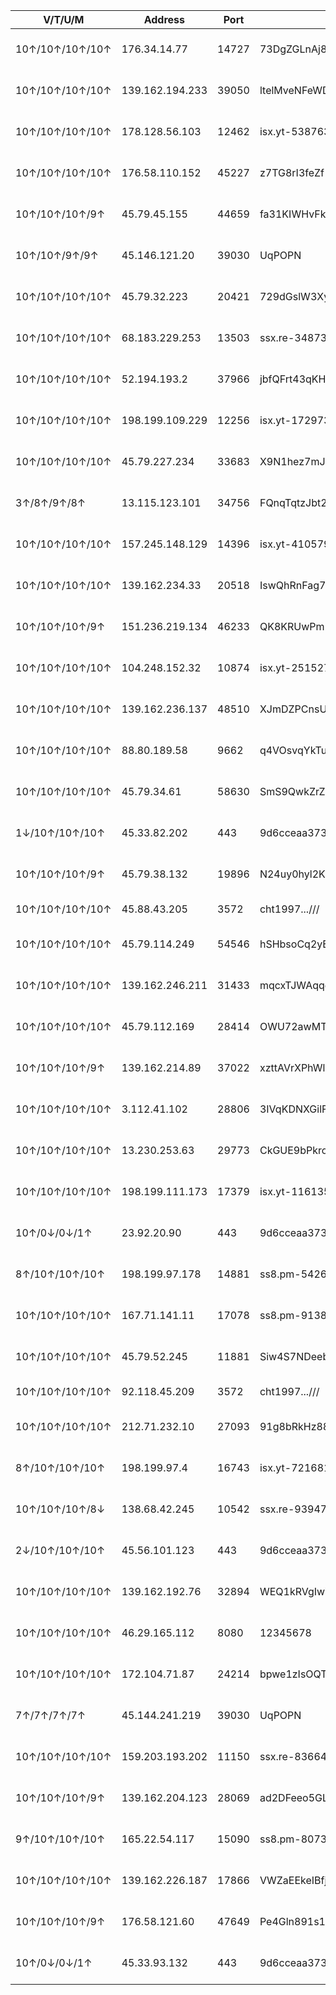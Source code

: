 | V/T/U/M         | Address            | Port  | Password                         | Method        | Country |
|-----------------|--------------------|-------|----------------------------------|---------------|---------|
| 10↑/10↑/10↑/10↑ | 176\.34\.14\.77    | 14727 | 73DgZGLnAj8A                     | aes\-256\-cfb | JP      |
| 10↑/10↑/10↑/10↑ | 139\.162\.194\.233 | 39050 | ltelMveNFeWD                     | aes\-256\-cfb | GB      |
| 10↑/10↑/10↑/10↑ | 178\.128\.56\.103  | 12462 | isx\.yt\-53876392                | aes\-256\-cfb | SG      |
| 10↑/10↑/10↑/10↑ | 176\.58\.110\.152  | 45227 | z7TG8rI3feZf                     | aes\-256\-cfb | GB      |
| 10↑/10↑/10↑/9↑  | 45\.79\.45\.155    | 44659 | fa31KIWHvFk2                     | aes\-256\-cfb | US      |
| 10↑/10↑/9↑/9↑   | 45\.146\.121\.20   | 39030 | UqPOPN                           | aes\-256\-cfb | US      |
| 10↑/10↑/10↑/10↑ | 45\.79\.32\.223    | 20421 | 729dGslW3Xyf                     | aes\-256\-cfb | US      |
| 10↑/10↑/10↑/10↑ | 68\.183\.229\.253  | 13503 | ssx\.re\-34873949                | aes\-256\-cfb | SG      |
| 10↑/10↑/10↑/10↑ | 52\.194\.193\.2    | 37966 | jbfQFrt43qKH                     | aes\-256\-cfb | JP      |
| 10↑/10↑/10↑/10↑ | 198\.199\.109\.229 | 12256 | isx\.yt\-17297358                | aes\-256\-cfb | US      |
| 10↑/10↑/10↑/10↑ | 45\.79\.227\.234   | 33683 | X9N1hez7mJLv                     | aes\-256\-cfb | US      |
| 3↑/8↑/9↑/8↑     | 13\.115\.123\.101  | 34756 | FQnqTqtzJbt2                     | aes\-256\-cfb | JP      |
| 10↑/10↑/10↑/10↑ | 157\.245\.148\.129 | 14396 | isx\.yt\-41057927                | aes\-256\-cfb | SG      |
| 10↑/10↑/10↑/10↑ | 139\.162\.234\.33  | 20518 | IswQhRnFag7Z                     | aes\-256\-cfb | GB      |
| 10↑/10↑/10↑/9↑  | 151\.236\.219\.134 | 46233 | QK8KRUwPm27n                     | aes\-256\-cfb | GB      |
| 10↑/10↑/10↑/10↑ | 104\.248\.152\.32  | 10874 | isx\.yt\-25152720                | aes\-256\-cfb | SG      |
| 10↑/10↑/10↑/10↑ | 139\.162\.236\.137 | 48510 | XJmDZPCnsUN0                     | aes\-256\-cfb | GB      |
| 10↑/10↑/10↑/10↑ | 88\.80\.189\.58    | 9662  | q4VOsvqYkTup                     | aes\-256\-cfb | GB      |
| 10↑/10↑/10↑/10↑ | 45\.79\.34\.61     | 58630 | SmS9QwkZrZcw                     | aes\-256\-cfb | US      |
| 1↓/10↑/10↑/10↑  | 45\.33\.82\.202    | 443   | 9d6cceaa373bf2c8acb22e60b6a58be6 | aes\-256\-cfb | US      |
| 10↑/10↑/10↑/9↑  | 45\.79\.38\.132    | 19896 | N24uy0hyl2Ki                     | aes\-256\-cfb | US      |
| 10↑/10↑/10↑/10↑ | 45\.88\.43\.205    | 3572  | cht1997\.\.\.///                 | rc4\-md5      | JP      |
| 10↑/10↑/10↑/10↑ | 45\.79\.114\.249   | 54546 | hSHbsoCq2yER                     | aes\-256\-cfb | US      |
| 10↑/10↑/10↑/10↑ | 139\.162\.246\.211 | 31433 | mqcxTJWAqqgB                     | aes\-256\-cfb | GB      |
| 10↑/10↑/10↑/10↑ | 45\.79\.112\.169   | 28414 | OWU72awMToK6                     | aes\-256\-cfb | US      |
| 10↑/10↑/10↑/9↑  | 139\.162\.214\.89  | 37022 | xzttAVrXPhWl                     | aes\-256\-cfb | GB      |
| 10↑/10↑/10↑/10↑ | 3\.112\.41\.102    | 28806 | 3IVqKDNXGilF                     | aes\-256\-cfb | JP      |
| 10↑/10↑/10↑/10↑ | 13\.230\.253\.63   | 29773 | CkGUE9bPkroX                     | aes\-256\-cfb | JP      |
| 10↑/10↑/10↑/10↑ | 198\.199\.111\.173 | 17379 | isx\.yt\-11613509                | aes\-256\-cfb | US      |
| 10↑/0↓/0↓/1↑    | 23\.92\.20\.90     | 443   | 9d6cceaa373bf2c8acb22e60b6a58be6 | aes\-256\-cfb | US      |
| 8↑/10↑/10↑/10↑  | 198\.199\.97\.178  | 14881 | ss8\.pm\-54268622                | aes\-256\-cfb | US      |
| 10↑/10↑/10↑/10↑ | 167\.71\.141\.11   | 17078 | ss8\.pm\-91383657                | aes\-256\-cfb | GB      |
| 10↑/10↑/10↑/10↑ | 45\.79\.52\.245    | 11881 | Siw4S7NDeebx                     | aes\-256\-cfb | US      |
| 10↑/10↑/10↑/10↑ | 92\.118\.45\.209   | 3572  | cht1997\.\.\.///                 | rc4\-md5      | JP      |
| 10↑/10↑/10↑/10↑ | 212\.71\.232\.10   | 27093 | 91g8bRkHz88T                     | aes\-256\-cfb | GB      |
| 8↑/10↑/10↑/10↑  | 198\.199\.97\.4    | 16743 | isx\.yt\-72168190                | aes\-256\-cfb | US      |
| 10↑/10↑/10↑/8↓  | 138\.68\.42\.245   | 10542 | ssx\.re\-93947905                | aes\-256\-cfb | US      |
| 2↓/10↑/10↑/10↑  | 45\.56\.101\.123   | 443   | 9d6cceaa373bf2c8acb22e60b6a58be6 | aes\-256\-cfb | US      |
| 10↑/10↑/10↑/10↑ | 139\.162\.192\.76  | 32894 | WEQ1kRVgIwYU                     | aes\-256\-cfb | GB      |
| 10↑/10↑/10↑/10↑ | 46\.29\.165\.112   | 8080  | 12345678                         | aes\-256\-cfb | RU      |
| 10↑/10↑/10↑/10↑ | 172\.104\.71\.87   | 24214 | bpwe1zIsOQT3                     | aes\-256\-cfb | JP      |
| 7↑/7↑/7↑/7↑     | 45\.144\.241\.219  | 39030 | UqPOPN                           | aes\-256\-cfb | US      |
| 10↑/10↑/10↑/10↑ | 159\.203\.193\.202 | 11150 | ssx\.re\-83664463                | aes\-256\-cfb | US      |
| 10↑/10↑/10↑/9↑  | 139\.162\.204\.123 | 28069 | ad2DFeeo5GLy                     | aes\-256\-cfb | GB      |
| 9↑/10↑/10↑/10↑  | 165\.22\.54\.117   | 15090 | ss8\.pm\-80736925                | aes\-256\-cfb | SG      |
| 10↑/10↑/10↑/10↑ | 139\.162\.226\.187 | 17866 | VWZaEEkeIBfj                     | aes\-256\-cfb | GB      |
| 10↑/10↑/10↑/9↑  | 176\.58\.121\.60   | 47649 | Pe4Gln891s1z                     | aes\-256\-cfb | GB      |
| 10↑/0↓/0↓/1↑    | 45\.33\.93\.132    | 443   | 9d6cceaa373bf2c8acb22e60b6a58be6 | aes\-256\-cfb | US      |

